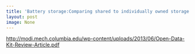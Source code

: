 ```yaml
---
title: 'Battery storage:Comparing shared to individually owned storage given rural demand profiles of a cluster of customers.'
layout: post
image: None
---
```




http://modi.mech.columbia.edu/wp-content/uploads/2013/06/Open-Data-Kit-Review-Article.pdf
